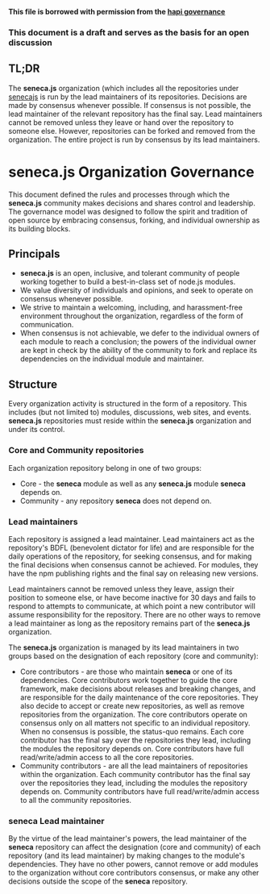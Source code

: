 **This file is borrowed with permission from the [hapi governance](https://github.com/hapijs/contrib/blob/master/Governance.md)**

### This document is a draft and serves as the basis for an open discussion

## TL;DR

The **seneca.js** organization (which includes all the repositories under [senecajs](https://github.com/senecajs) is run by the lead
maintainers of its repositories. Decisions are made by consensus whenever possible. If consensus is not possible, the lead
maintainer of the relevant repository has the final say. Lead maintainers cannot be removed unless they leave or hand over the
repository to someone else. However, repositories can be forked and removed from the organization. The entire project is run by
consensus by its lead maintainers.

# **seneca.js** Organization Governance

This document defined the rules and processes through which the **seneca.js** community makes decisions and shares control and leadership.
The governance model was designed to follow the spirit and tradition of open source by embracing consensus, forking, and individual
ownership as its building blocks.

## Principals

- **seneca.js** is an open, inclusive, and tolerant community of people working together to build a best-in-class set of node.js modules.
- We value diversity of individuals and opinions, and seek to operate on consensus whenever possible.
- We strive to maintain a welcoming, including, and harassment-free environment throughout the organization, regardless of the form of
  communication.
- When consensus is not achievable, we defer to the individual owners of each module to reach a conclusion; the powers of the individual
  owner are kept in check by the ability of the community to fork and replace its dependencies on the individual module and maintainer.

## Structure

Every organization activity is structured in the form of a repository. This includes (but not limited to) modules, discussions, web sites,
and events. **seneca.js** repositories must reside within the **seneca.js** organization and under its control.

### Core and Community repositories

Each organization repository belong in one of two groups:
- Core - the **seneca** module as well as any **seneca.js** module **seneca** depends on.
- Community - any repository **seneca** does not depend on.

### Lead maintainers

Each repository is assigned a lead maintainer. Lead maintainers act as the repository's BDFL (benevolent dictator for life) and are
responsible for the daily operations of the repository, for seeking consensus, and for making the final decisions when consensus cannot
be achieved. For modules, they have the npm publishing rights and the final say on releasing new versions.

Lead maintainers cannot be removed unless they leave, assign their position to someone else, or have become inactive for 30 days and
fails to respond to attempts to communicate, at which point a new contributor will assume responsibility for the repository. There are
no other ways to remove a lead maintainer as long as the repository remains part of the **seneca.js** organization.

The **seneca.js** organization is managed by its lead maintainers in two groups based on the designation of each repository (core and
community):
- Core contributors - are those who maintain **seneca** or one of its dependencies. Core contributors work together to guide the core
  framework, make decisions about releases and breaking changes, and are responsible for the daily maintenance of the core repositories.
  They also decide to accept or create new repositories, as well as remove repositories from the organization. The core contributors 
  operate on consensus only on all matters not specific to an individual repository. When no consensus is possible, the status-quo remains.
  Each core contributor has the final say over the repositories they lead, including the modules the repository depends on. Core
  contributors have full read/write/admin access to all the core repositories.
- Community contributors - are all the lead maintainers of repositories within the organization. Each community contributor has the final
  say over the repositories they lead, including the modules the repository depends on. Community contributors have full read/write/admin
  access to all the community repositories.

### **seneca** Lead maintainer

By the virtue of the lead maintainer's powers, the lead maintainer of the **seneca** repository can affect the designation (core and community)
of each repository (and its lead maintainer) by making changes to the module's dependencies. They have no other powers, cannot remove or
add modules to the organization without core contributors consensus, or make any other decisions outside the scope of the **seneca** repository.
